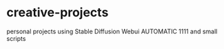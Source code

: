 # creative-projects
personal projects using Stable Diffusion Webui AUTOMATIC 1111 and small scripts
